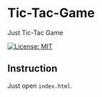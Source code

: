 # Tic-Tac-Game
Just Tic-Tac Game

[![License: MIT](https://img.shields.io/badge/License-MIT-yellow.svg)](https://opensource.org/licenses/MIT)

## Instruction
Just open `index.html`.
